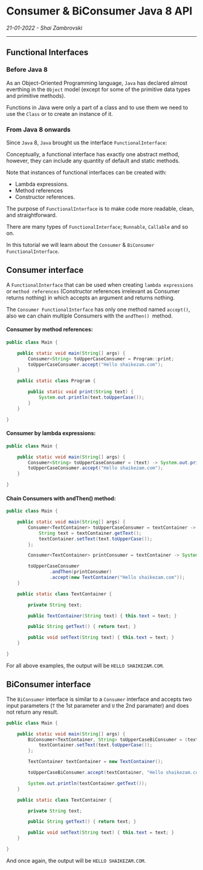 # Consumer & BiConsumer Java 8 API
*21-01-2022 - Shai Zambrovski*

------------
## Functional Interfaces
### Before Java 8
As an Object-Oriented Programming language, `Java` has declared almost everthing in the `Object` model (except for some of the primitive data types and primitive methods).

Functions in Java were only a part of a class and to use them we need to use the `Class` or to create an instance of it.
### From Java 8 onwards
Since `Java` 8, `Java` brought us the interface `FunctionalInterface`:

Conceptually, a functional interface has exactly one abstract method, however, they can include any quantity of default and static methods.

Note that instances of functional interfaces can be created with:
- Lambda expressions.
- Method references
- Constructor references.

The purpose of `FunctionalInterface` is to make code more readable, clean, and straightforward.

There are many types of `FunctionalInterface`; `Runnable`, `Callable` and so on.

In this tutorial we will learn about the `Consumer` & `BiConsumer` `FunctionalInterface`.
## Consumer interface
A `FunctionalInterface` that can be used when creating `lambda expressions` or `method references` (Constructor references irrelevant as Consumer returns nothing) in which accepts an argument and returns nothing.

The `Consumer FunctionalInterface` has only one method named `accept()`, also we can chain multiple Consumers with the `andThen() `method.
#### Consumer by method references:

```java
public class Main {

    public static void main(String[] args) {
        Consumer<String> toUpperCaseConsumer = Program::print;
        toUpperCaseConsumer.accept("Hello shaikezam.com");
    }

    public static class Program {

        public static void print(String text) {
            System.out.println(text.toUpperCase());
        }
    }

}
```
#### Consumer by lambda expressions:
```java
public class Main {

    public static void main(String[] args) {
        Consumer<String> toUpperCaseConsumer = (text) -> System.out.print(text.toUpperCase());
        toUpperCaseConsumer.accept("Hello shaikezam.com");
    }

}
```
#### Chain Consumers with andThen() method:
```java
public class Main {

    public static void main(String[] args) {
        Consumer<TextContainer> toUpperCaseConsumer = textContainer -> {
            String text = textContainer.getText();
            textContainer.setText(text.toUpperCase());
        };

        Consumer<TextContainer> printConsumer = textContainer -> System.out.println(textContainer.getText());

        toUpperCaseConsumer
                .andThen(printConsumer)
                .accept(new TextContainer("Hello shaikezam.com"));
    }

    public static class TextContainer {

        private String text;

        public TextContainer(String text) { this.text = text; }

        public String getText() { return text; }

        public void setText(String text) { this.text = text; }
    }

}
```
For all above examples, the output will be `HELLO SHAIKEZAM.COM`.
## BiConsumer interface
The `BiConsumer` interface is similar to a `Consumer` interface and accepts two input parameters (`T` the 1st parameter and `U` the 2nd paramater) and does not return any result.
```java
public class Main {

    public static void main(String[] args) {
        BiConsumer<TextContainer, String> toUpperCaseBiConsumer = (textContainer, text) -> {
            textContainer.setText(text.toUpperCase());
        };

        TextContainer textContainer = new TextContainer();

        toUpperCaseBiConsumer.accept(textContainer, "Hello shaikezam.com");

        System.out.println(textContainer.getText());
    }

    public static class TextContainer {

        private String text;

        public String getText() { return text; }

        public void setText(String text) { this.text = text; }
    }

}
```
And once again, the output will be `HELLO SHAIKEZAM.COM`.